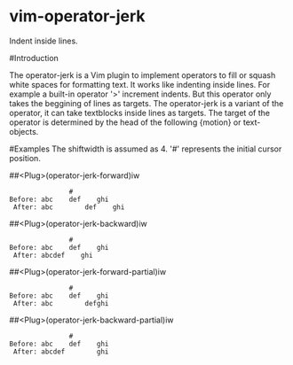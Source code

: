 vim-operator-jerk
===============

Indent inside lines.

#Introduction

The operator-jerk is a Vim plugin to implement operators to fill or squash white spaces for formatting text. It works like indenting inside lines. For example a built-in operator '>' increment indents. But this operator only takes the beggining of lines as targets. The operator-jerk is a variant of the operator, it can take textblocks inside lines as targets. The target of the operator is determined by the head of the following {motion} or text-objects.

#Examples
The shiftwidth is assumed as 4. '#' represents the initial cursor position.

##\<Plug>(operator-jerk-forward)iw
```
               #
Before: abc    def    ghi
 After: abc        def    ghi
```

##\<Plug>(operator-jerk-backward)iw
```
               #
Before: abc    def    ghi
 After: abcdef    ghi
```

##\<Plug>(operator-jerk-forward-partial)iw
```
               #
Before: abc    def    ghi
 After: abc        defghi
```

##\<Plug>(operator-jerk-backward-partial)iw
```
               #
Before: abc    def    ghi
 After: abcdef        ghi
```

